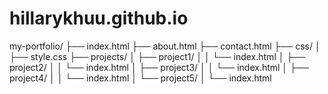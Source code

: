 # hillarykhuu.github.io
my-portfolio/
├── index.html
├── about.html
├── contact.html
├── css/
│   ├── style.css
├── projects/
│   ├── project1/
│   │   └── index.html
│   ├── project2/
│   │   └── index.html
│   ├── project3/
│   │   └── index.html
│   ├── project4/
│   │   └── index.html
│   └── project5/
│       └── index.html